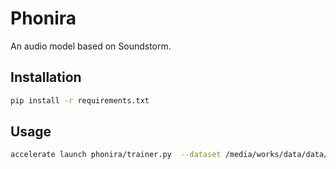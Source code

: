# Phonira
An audio model based on Soundstorm.

## Installation
```bash
pip install -r requirements.txt
```

## Usage
```bash
accelerate launch phonira/trainer.py  --dataset /media/works/data/data/ --split train --column_code codes.npy --column_prompt prompt.txt --dataset_size 200000 --batch_size 1 --gradient_accumulation_steps 32 --depth 16 --hidden_size 1024 --num_heads 16 --dropout 0
```
